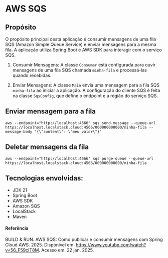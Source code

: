 # AWS SQS

## Propósito

O propósito principal desta aplicação é consumir mensagens de uma fila SQS (Amazon Simple Queue Service) e enviar
mensagens para a mesma fila. A aplicação utiliza Spring Boot e AWS SDK para interagir com o serviço SQS.

1. Consumir Mensagens: A classe `Consumer` está configurada para ouvir mensagens de uma fila SQS chamada `minha-fila` e
   processá-las quando recebidas.

2. Enviar Mensagens: A classe `Main` envia uma mensagem para a fila SQS `minha-fila` ao iniciar a aplicação.
   A configuração do cliente SQS é feita na classe `SqsConfig`, que define o endpoint e a região do serviço SQS.

## Enviar mensagem para a fila

```
aws --endpoint="http://localhost:4566" sqs send-message --queue-url https://localhost.localstack.cloud:4566/000000000000/minha-fila --message-body "{\"content\": \"meu valor\"}"
```

## Deletar mensagens da fila

```
aws --endpoint="http://localhost:4566" sqs purge-queue --queue-url https://localhost.localstack.cloud:4566/000000000000/minha-fila
```

Tecnologias envolvidas:
-
- JDK 21
- Spring Boot
- AWS SDK
- Amazon SQS
- LocalStack
- Maven

#### Referência
BUILD & RUN. AWS SQS: Como publicar e consumir mensagens com Spring Cloud AWS. 2025. Disponível em: https://www.youtube.com/watch?v=56_F59cIT8M. Acesso em: 22 jan. 2025.